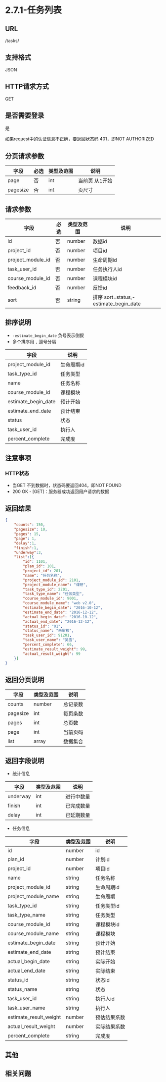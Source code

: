 # 2.7.1-任务列表

## URL

/tasks/

## 支持格式

JSON

## HTTP请求方式

GET

## 是否需要登录

是

如果request中的认证信息不正确，要返回状态码 401，即NOT AUTHORIZED

## 分页请求参数

字段 | 必选 | 类型及范围 | 说明
----|------|----------|-------------
page        |   否   | int    | 当前页 从1开始
pagesize    |   否   | int    | 页尺寸

## 请求参数

字段 | 必选 | 类型及范围 | 说明
----|------|----------|-------------
id                    |   否   | number    | 数据id
project_id            |   否   | number    | 项目id
project_module_id     |   否   | number    | 生命周期id
task_user_id          |   否   | number    | 任务执行人id
course_module_id      |   否   | number    | 课程模块id
feedback_id           |   否   | number    | 反馈id
sort                  |   否   | string  | 排序 sort=status,-estimate_begin_date

## 排序说明

- `-estimate_begin_date` 负号表示倒叙
- 多个排序用 `,` 逗号分隔

字段 | 说明
----|------
project_module_id         | 生命周期id
task_type_id              | 任务类型
name                      | 任务名称
course_module_id          | 课程模块
estimate_begin_date       | 预计开始
estimate_end_date         | 预计结束
status                    | 状态
task_user_id              | 执行人
percent_complete          | 完成度

## 注意事项

### HTTP状态

- 当GET 不到数据时，状态码要返回404，即NOT FOUND
- 200 OK - [GET]：服务器成功返回用户请求的数据

## 返回结果

```json
{
    "counts": 150,
    "pagesize": 10,
    "pages": 15,
    "page": 1,
    "delay":1,
    "finish":1,
    "underway":3,
    "list":[{
        "id": 1101,
        "plan_id": 101,
        "project_id": 201,
        "name": "任务名称",
        "project_module_id": 2101,
        "project_module_name": "课研",
        "task_type_id": 2201,
        "task_type_name": "任务类型",
        "course_module_id": 9001,
        "course_module_name": "web v2.0",
        "estimate_begin_date": "2016-10-12",
        "estimate_end_date": "2016-12-12",
        "actual_begin_date": "2016-10-12",
        "actual_end_date": "2016-12-12",
        "status_id": "01",
        "status_name": "未审核",
        "task_user_id": 91201,
        "task_user_name": "吴雪",
        "percent_complete": 66,
        "estimate_result_weight": 99,
        "actual_result_weight": 99
    }]
}
```

## 返回分页说明

字段 | 类型及范围 | 说明
----|----------|-------------
counts      | number   | 总记录数
pagesize    | int    | 每页条数
pages       | int    | 总页数
page        | int    | 当前页码
list        | array  | 数据集合

## 返回字段说明

- 统计信息

字段 | 类型及范围 | 说明
----|----------|-------------
underway  | int  | 进行中数量
finish    | int  | 已完成数量
delay     | int  | 已延期数量

- 任务信息

字段 | 类型及范围 | 说明
----|----------|-------------
id                      | number     | id
plan_id                 | number     | 计划id
project_id              | number     | 项目id
name                    | string     | 任务名称
project_module_id       | string     | 生命周期id
project_module_name     | string     | 生命周期
task_type_id            | string     | 任务类型id
task_type_name          | string     | 任务类型
course_module_id        | string     | 课程模块id
course_module_name      | string     | 课程模块
estimate_begin_date     | string     | 预计开始
estimate_end_date       | string     | 预计结束
actual_begin_date       | string     | 实际开始
actual_end_date         | string     | 实际结束
status_id               | string     | 状态id
status_name             | string     | 状态
task_user_id            | string     | 执行人id
task_user_name          | string     | 执行人
estimate_result_weight  | number     | 预估结果系数
actual_result_weight    | number     | 实际结果系数
percent_complete        | string     | 完成度

## 其他

## 相关问题

